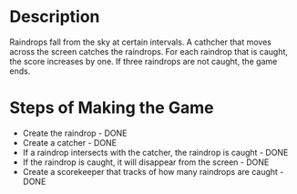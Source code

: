 Description
============
Raindrops fall from the sky at certain intervals. A cathcher that moves across the screen catches the raindrops. For each raindrop that is caught, the score increases by one. If three raindrops are not caught, the game ends.

Steps of Making the Game
=========================
* Create the raindrop - DONE
* Create a catcher - DONE
* If a raindrop intersects with the catcher, the raindrop is caught - DONE
* If the raindrop is caught, it will disappear from the screen - DONE
* Create a scorekeeper that tracks of how many raindrops are caught - DONE
